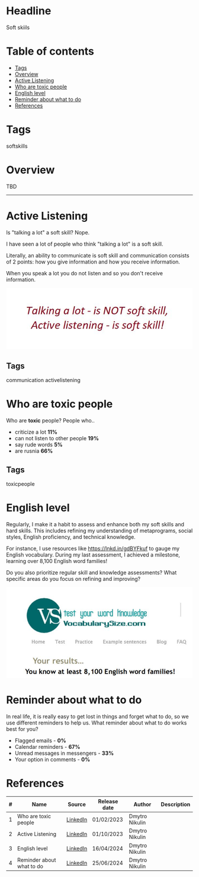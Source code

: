# Headline

Soft skiils

# Table of contents

- [Tags](./SoftSkills.md#tags)
- [Overview](./SoftSkills.md#overview)
- [Active Listening](./SoftSkills.md#active-listening)
- [Who are toxic people](./SoftSkills.md#who-are-toxic-people)
- [English level](./SoftSkills.md#english-level)
- [Reminder about what to do](./SoftSkills.md#reminder-about-what-to-do)
- [References](./SoftSkills.md#references)

# Tags

softskills

# Overview

TBD

---

# Active Listening

Is "talking a lot" a soft skill? Nope.

I have seen a lot of people who think "talking a lot" is a soft skill.

Literally, an ability to communicate is soft skill and communication consists of 2 points: how you give information and how you receive information.

When you speak a lot you do not listen and so you don't receive information.

<img src="./Images/ActiveListening.jpg" alt="ActiveListening.jpg" />

## Tags

communication activelistening

# Who are toxic people

Who are **toxic** people?
People who..

- criticize a lot **11%**
- can not listen to other people **19%**
- say rude words **5%**
- are rusnia **66%**

## Tags

toxicpeople

# English level

Regularly, I make it a habit to assess and enhance both my soft skills and hard skills.
This includes refining my understanding of metaprograms, social styles, English proficiency, and technical knowledge.

For instance, I use resources like <https://lnkd.in/gdBYFkuf> to gauge my English vocabulary.
During my last assessment, I achieved a milestone, learning over 8,100 English word families!

Do you also prioritize regular skill and knowledge assessments?
What specific areas do you focus on refining and improving?

<img src="./Images/englishtestresult.jpg" alt="englishtestresult.jpg" />

# Reminder about what to do

In real life, it is really easy to get lost in things and forget what to do, so we use different reminders to help us.
What reminder about what to do works best for you?

- Flagged emails - **0%**
- Calendar reminders - **67%**
- Unread messages in messengers - **33%**
- Your option in comments - **0%**

# References

| # | Name                 | Source                | Release date           |  Author                 | Description   |
| - | ---------------------|---------------------- |----------------------- | ----------------------- |:-------------:|
| 1 | Who are toxic people | [LinkedIn](https://www.linkedin.com/posts/dimanikulin_toxicpeople-activity-7026092332055707648-oYuV?utm_source=share&utm_medium=member_desktop) | 01/02/2023 | Dmytro Nikulin | |
| 2 | Active Listening     | [LinkedIn](https://www.linkedin.com/posts/dimanikulin_communication-softskills-activelistening-activity-6972809312763043840-Dv6D?utm_source=share&utm_medium=member_desktop) | 01/10/2023 | Dmytro Nikulin | |
| 3 | English level        | [LinkedIn](https://www.linkedin.com/posts/dimanikulin_regularly-i-make-it-a-habit-to-assess-and-activity-7185896908903604224-80tI?utm_source=share&utm_medium=member_desktop) | 16/04/2024 | Dmytro Nikulin | |
| 4 | Reminder about what to do | [LinkedIn](https://www.linkedin.com/posts/dimanikulin_in-real-life-it-is-really-easy-to-get-lost-activity-7211339797997469697-RfOZ?utm_source=share&utm_medium=member_desktop) | 25/06/2024 | Dmytro Nikulin | |
